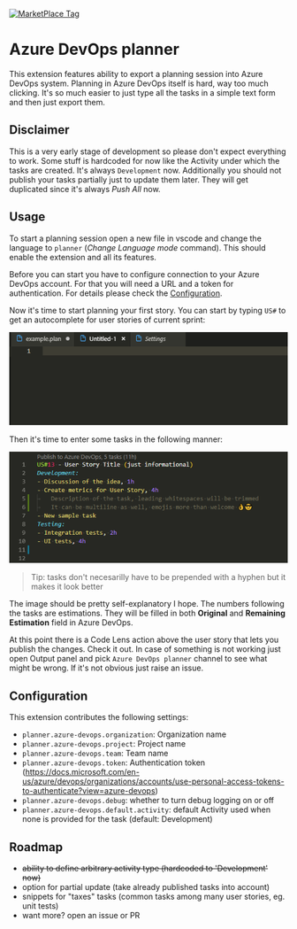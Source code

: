 [![MarketPlace Tag](http://vsmarketplacebadge.apphb.com/version-short/ipatalas.vscode-sprint-planner.svg)](https://marketplace.visualstudio.com/items?itemName=ipatalas.vscode-sprint-planner)

# Azure DevOps planner

This extension features ability to export a planning session into Azure DevOps system. Planning in Azure DevOps itself is hard, way too much clicking. It's so much easier to just type all the tasks in a simple text form and then just export them.

## Disclaimer

This is a very early stage of development so please don't expect everything to work.
Some stuff is hardcoded for now like the Activity under which the tasks are created. It's always `Development` now.
Additionally you should not publish your tasks partially just to update them later. They will get duplicated since it's always _Push All_ now.

## Usage

To start a planning session open a new file in vscode and change the language to `planner` (_Change Language mode_ command). This should enable the extension and all its features.

Before you can start you have to configure connection to your Azure DevOps account. For that you will need a URL and a token for authentication. For details please check the [Configuration](#configuration).

Now it's time to start planning your first story. You can start by typing `US#` to get an autocomplete for user stories of current sprint:

![user story autocomplete](images/planner-1.gif)

Then it's time to enter some tasks in the following manner:

![user story autocomplete](images/planner-tasks.png)

> Tip: tasks don't necesarilly have to be prepended with a hyphen but it makes it look better

The image should be pretty self-explanatory I hope. The numbers following the tasks are estimations. They will be filled in both **Original** and **Remaining Estimation** field in Azure DevOps.

At this point there is a Code Lens action above the user story that lets you publish the changes. Check it out. In case of something is not working just open Output panel and pick `Azure DevOps planner` channel to see what might be wrong. If it's not obvious just raise an issue.

## Configuration

This extension contributes the following settings:

* `planner.azure-devops.organization`: Organization name
* `planner.azure-devops.project`: Project name
* `planner.azure-devops.team`: Team name
* `planner.azure-devops.token`: Authentication token (https://docs.microsoft.com/en-us/azure/devops/organizations/accounts/use-personal-access-tokens-to-authenticate?view=azure-devops)
* `planner.azure-devops.debug`: whether to turn debug logging on or off
* `planner.azure-devops.default.activity`: default Activity used when none is provided for the task (default: Development)

## Roadmap

- ~~ability to define arbitrary activity type (hardcoded to 'Development' now)~~
- option for partial update (take already published tasks into account)
- snippets for "taxes" tasks (common tasks among many user stories, eg. unit tests)
- want more? open an issue or PR